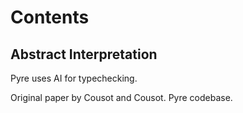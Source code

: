 # Contents

## Abstract Interpretation

Pyre uses AI for typechecking.

Original paper by Cousot and Cousot.
Pyre codebase.
